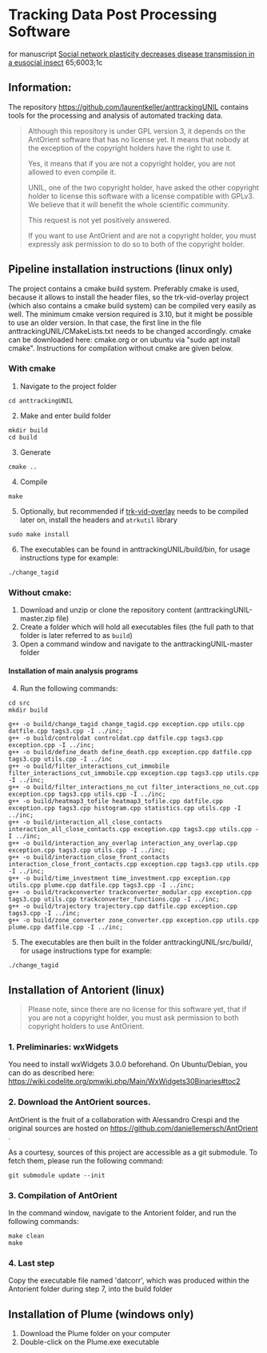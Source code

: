 # Tracking Data Post Processing Software
for manuscript [Social network plasticity decreases disease transmission in a eusocial insect](http://doi.org/10.1126/science.aat4793)
65;6003;1c
## Information:

The repository https://github.com/laurentkeller/anttrackingUNIL
contains tools for the processing and analysis of automated tracking
data.

> Although this repository is under GPL version 3, it depends on the
> AntOrient software that has no license yet. It means that nobody at
> the exception of the copyright holders have the right to use it.
>
> Yes, it means that if you are not a copyright holder, you are not
> allowed to even compile it.
>
> UNIL, one of the two copyright holder, have asked the
> other copyright holder to license this software with a license
> compatible with GPLv3. We believe that it will benefit the whole
> scientific community.
>
> This request is not yet positively answered.
>
> If you want to use AntOrient and are not a copyright holder, you
> must expressly ask permission to do so to both of the copyright
> holder.


## Pipeline installation instructions (linux only)

The project contains a cmake build system. Preferably cmake is used, because it allows to install the header files, so the trk-vid-overlay project (which also contains a cmake build system) can be compiled very easily as well. The minimum cmake version required is 3.10, but it might be possible to use an older version. In that case, the first line in the file anttrackingUNIL/CMakeLists.txt needs to be changed accordingly. cmake can be downloaded here: cmake.org or on ubuntu via "sudo apt install cmake".
Instructions for compilation without cmake are given below.

### With cmake
1. Navigate to the project folder
```shell
cd anttrackingUNIL
```

2. Make and enter build folder
```shell
mkdir build
cd build
```

3. Generate
```shell
cmake ..
```

4. Compile
```shell
make
```

5. Optionally, but recommended if [trk-vid-overlay](https://github.com/laurentkeller/trk-vid-overlay) needs to be compiled later on, install the headers and `atrkutil` library
```shell
sudo make install
```

6. The executables can be found in anttrackingUNIL/build/bin, for usage instructions type for example:
```shell
./change_tagid
```

### Without cmake:

1. Download and unzip or clone the repository content (anttrackingUNIL-master.zip file)
2. Create a folder which will hold all executables files (the full path to that folder is later referred to as `build`)
3. Open a command window and navigate to the anttrackingUNIL-master folder

#### Installation of main analysis programs
4. Run the following commands:

```shell
cd src
mkdir build
```

```shell
g++ -o build/change_tagid change_tagid.cpp exception.cpp utils.cpp datfile.cpp tags3.cpp -I ../inc;
g++ -o build/controldat controldat.cpp datfile.cpp tags3.cpp exception.cpp -I ../inc;
g++ -o build/define_death define_death.cpp exception.cpp datfile.cpp tags3.cpp utils.cpp -I ../inc
g++ -o build/filter_interactions_cut_immobile filter_interactions_cut_immobile.cpp exception.cpp tags3.cpp utils.cpp -I ../inc;
g++ -o build/filter_interactions_no_cut filter_interactions_no_cut.cpp exception.cpp tags3.cpp utils.cpp -I ../inc;
g++ -o build/heatmap3_tofile heatmap3_tofile.cpp datfile.cpp exception.cpp tags3.cpp histogram.cpp statistics.cpp utils.cpp -I ../inc;
g++ -o build/interaction_all_close_contacts interaction_all_close_contacts.cpp exception.cpp tags3.cpp utils.cpp -I ../inc;
g++ -o build/interaction_any_overlap interaction_any_overlap.cpp exception.cpp tags3.cpp utils.cpp -I ../inc;
g++ -o build/interaction_close_front_contacts interaction_close_front_contacts.cpp exception.cpp tags3.cpp utils.cpp -I ../inc;
g++ -o build/time_investment time_investment.cpp exception.cpp utils.cpp plume.cpp datfile.cpp tags3.cpp -I ../inc;
g++ -o build/trackconverter trackconverter_modular.cpp exception.cpp tags3.cpp utils.cpp trackconverter_functions.cpp -I ../inc;
g++ -o build/trajectory trajectory.cpp datfile.cpp exception.cpp tags3.cpp -I ../inc;
g++ -o build/zone_converter zone_converter.cpp exception.cpp utils.cpp plume.cpp datfile.cpp -I ../inc;
```

5. The executables are then built in the folder anttrackingUNIL/src/build/, for usage instructions type for example:
```shell
./change_tagid
```

## Installation of Antorient (linux)

> Please note, since there are no license for this software yet, that
> if you are not a copyright holder, you must ask permission to both
> copyright holders to use AntOrient.

### 1. Preliminaries: wxWidgets

You need to install wxWidgets 3.0.0 beforehand. On Ubuntu/Debian, you
can do as described here:
https://wiki.codelite.org/pmwiki.php/Main/WxWidgets30Binaries#toc2

### 2. Download the AntOrient sources.

AntOrient is the fruit of a collaboration with Alessandro Crespi and
the original sources are hosted on
https://github.com/daniellemersch/AntOrient .

As a courtesy, sources of this project are accessible as a git
submodule. To fetch them, please run the following command:

```shell
git submodule update --init
```

### 3. Compilation of AntOrient

In the command window, navigate to the Antorient folder, and run the
following commands:

```shell
make clean
make
```

### 4. Last step

Copy the executable file named 'datcorr', which was produced within the Antorient folder during step 7, into the build folder

## Installation of Plume (windows only)

1. Download the Plume folder on your computer
2. Double-click on the Plume.exe executable

